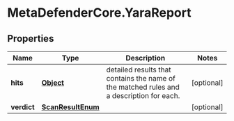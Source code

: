 # MetaDefenderCore.YaraReport

## Properties

Name | Type | Description | Notes
------------ | ------------- | ------------- | -------------
**hits** | [**Object**](.md) | detailed results that contains the name of the matched rules and a description for each. | [optional] 
**verdict** | [**ScanResultEnum**](ScanResultEnum.md) |  | [optional] 


